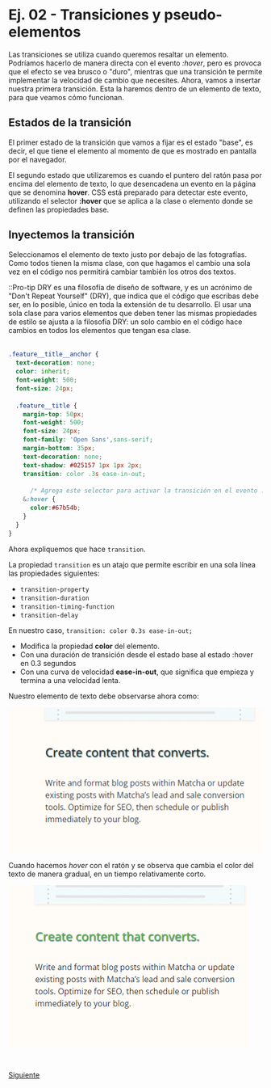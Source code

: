 # Ej. 02 - Transiciones y pseudo-elementos

Las transiciones se utiliza cuando queremos resaltar un elemento. Podríamos hacerlo de manera directa con el evento *:hover*, pero es provoca que el efecto se vea brusco o "duro", mientras que una transición te permite implementar la velocidad de cambio que necesites. Ahora, vamos a insertar nuestra primera transición. Esta la haremos dentro de un elemento de texto, para que veamos cómo funcionan.

## Estados de la transición

El primer estado de la transición que vamos a fijar es el estado "base", es decir, el que tiene el elemento al momento de que es mostrado en pantalla por el navegador.

El segundo estado que utilizaremos es cuando el puntero del ratón pasa por encima del elemento de texto, lo que desencadena un evento en la página que se denomina **hover**. CSS está preparado para detectar este evento, utilizando el selector **:hover** que se aplica a la clase o elemento donde se definen las propiedades base.

## Inyectemos la transición

Seleccionamos el elemento de texto justo por debajo de las fotografías. Como todos tienen la misma clase, con que hagamos el cambio una sola vez en el código nos permitirá cambiar también los otros dos textos.

::Pro-tip DRY es una filosofía de diseño de software, y es un acrónimo de "Don't Repeat Yourself" (DRY), que indica que el código que escribas debe ser, en lo posible, único en toda la extensión de tu desarrollo. El usar una sola clase para varios elementos que deben tener las mismas propiedades de estilo se ajusta a la filosofía DRY: un solo cambio en el código hace cambios en todos los elementos que tengan esa clase.

```css

.feature__title__anchor {
  text-decoration: none;
  color: inherit;
  font-weight: 500;
  font-size: 24px;

  .feature__title {
    margin-top: 50px;
    font-weight: 500;
    font-size: 24px;
    font-family: 'Open Sans',sans-serif;
    margin-bottom: 35px;
    text-decoration: none;
    text-shadow: #025157 1px 1px 2px;
    transition: color .3s ease-in-out;

      /* Agrega este selector para activar la transición en el evento :hover */
    &:hover {
      color:#67b54b;
    }
  }
}

```

Ahora expliquemos que hace `transition`. 

La propiedad `transition` es un atajo que permite escribir en una sola línea las propiedades siguientes:
- `transition-property`
- `transition-duration`
- `transition-timing-function`
- `transition-delay`

En nuestro caso, `transition: color 0.3s ease-in-out;` 
- Modifica la propiedad **color** del elemento. 
- Con una duración de transición desde el estado base al estado :hover en 0.3 segundos
- Con una curva de velocidad **ease-in-out**, que significa que empieza y termina a una velocidad lenta.

Nuestro elemento de texto debe observarse ahora como:

![Elemento base](../assets/elementoBase.png)

Cuando hacemos *hover* con el ratón y se observa que cambia el color del texto de manera gradual, en un tiempo relativamente corto.

![Elemento con hover](../assets/elementoHover.png)

<br/>

[Siguiente](../reto-02)
